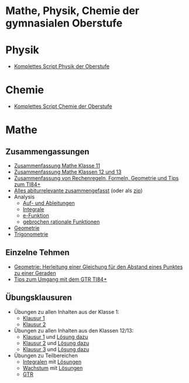 # Mathe, Physik, Chemie der gymnasialen Oberstufe


# Physik

- [Komplettes Script Physik der Oberstufe](script_physik.pdf)

# Chemie

- [Komplettes Script Chemie der Oberstufe](script_chemie.pdf)


# Mathe

## Zusammengassungen

- [Zusammenfassung Mathe Klasse 11](handschriftliches_script/handschrift.pdf)
- [Zusammenfassung Mathe Klassen 12 und 13](script12-01_ma/script12_01_handschrift_ma.pdf)
- [Zusammenfassung von Rechenregeln, Formeln, Geometrie und Tips zum TI84+](nachhilfescript02.pdf)
- [Alles abiturrelevante zusammengefasst](scripte/script2.pdf) (oder als [zip](scripte/abi01_allgemein.zip))
- Analysis
    - [Auf- und Ableitungen](scripte/ana01_auf_abl.pdf)
    - [Integrale](scripte/ana02_integrale.pdf)
    - [e-Funktion](scripte/ana03_abl-e-funkt.pdf)
    - [gebrochen rationale Funktionen](scripte/ana04_gebr_rational.pdf)
- [Geometrie](scripte/geo01_alles.pdf)
- [Trigonometrie](scripte/grundl01_trigonometrie.pdf)


## Einzelne Tehmen

- [Geometrie: Herleitung einer Gleichung für den Abstand eines Punktes zu einer Geraden](koppsche_normalform.pdf)
- [Tips zum Umgang mit dem GTR TI84+](script_gtr-01_ma/gtr_script_handschrift.pdf)


## Übungsklausuren

- Übungen zu allen Inhalten aus der Klasse 1:
    - [Klausur 1](klausur_kl11_01.pdf)
    - [Klausur 2](klausur_kl11_02.pdf)
- Übungen zu allen Inhalten aus den Klassen 12/13:
    - [Klausur 1](klausur_kl12_01_mi.pdf) und [Lösung dazu](klausur_kl12_01_mi_loesungen.pdf)
    - [Klausur 2](klausur_kl12_02_ma.pdf) und [Lösung dazu](klausur_kl12_02_ma_loesungen.pdf)
    - [Klausur 3](klausur_kl12_03_mami.pdf) und [Lösung dazu](klausur_kl12_03_mami_loesungen.pdf)
- Übungen zu Teilbereichen
    - [Integralen](uebungen/12_integrale01_mi.jpg.pdf) mit [Lösungen](uebungen/12_integrale01_mi_loesungen.jpg.pdf)
    - [Wachstum](uebungen/12_wachstum01_mi.jpg.pdf) mit [Lösungen](uebungen/12_wachstum01_mi_loesungen.jpg.pdf)
    - [GTR](uebungen/gtr_allgemein01-02_ma.pdf)

